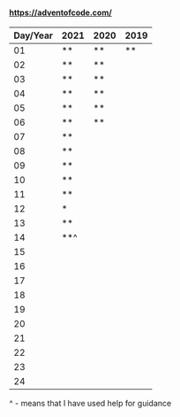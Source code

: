 #### https://adventofcode.com/

|Day/Year|2021|2020|2019|
|--------|----|----|----|
|01|**|**|**|
|02|**|**||
|03|**|**||
|04|**|**||
|05|**|**||
|06|**|**||
|07|**|||
|08|**|||
|09|**|||
|10|**|||
|11|**|||
|12|*|||
|13|**|||
|14|**^|||
|15||||
|16||||
|17||||
|18||||
|19||||
|20||||
|21||||
|22||||
|23||||
|24||||

^ - means that I have used help for guidance